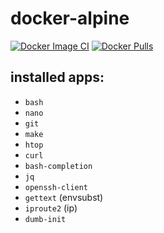 # docker-alpine

[![Docker Image CI](https://github.com/zerosuxx/docker-alpine/actions/workflows/deploy.yaml/badge.svg)](https://github.com/zerosuxx/docker-alpine/actions/workflows/deploy.yaml)
[![Docker Pulls](https://img.shields.io/docker/pulls/zerosuxx/alpine)](https://hub.docker.com/r/zerosuxx/alpine)

## installed apps:
- `bash`
- `nano`
- `git`
- `make`
- `htop`
- `curl`
- `bash-completion`
- `jq`
- `openssh-client`
- `gettext` (envsubst)
- `iproute2` (ip)
- `dumb-init`